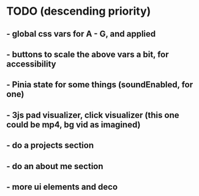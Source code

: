 # TODO (descending priority)

## - global css vars for A - G, and applied

## - buttons to scale the above vars a bit, for accessibility 

## - Pinia state for some things (soundEnabled, for one)

## - 3js pad visualizer, click visualizer (this one could be mp4, bg vid as imagined)

## - do a projects section

## - do an about me section

## - more ui elements and deco